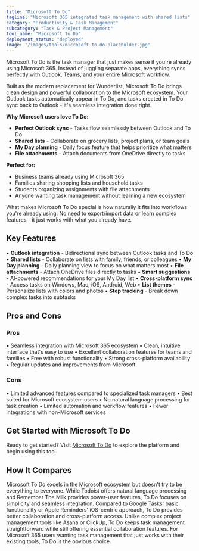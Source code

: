 ```yaml
---
title: "Microsoft To Do"
tagline: "Microsoft 365 integrated task management with shared lists"
category: "Productivity & Task Management"
subcategory: "Task & Project Management"
tool_name: "Microsoft To Do"
deployment_status: "deployed"
image: "/images/tools/microsoft-to-do-placeholder.jpg"
---
```

Microsoft To Do is the task manager that just makes sense if you're already using Microsoft 365. Instead of juggling separate apps, everything syncs perfectly with Outlook, Teams, and your entire Microsoft workflow.

Built as the modern replacement for Wunderlist, Microsoft To Do brings clean design and powerful collaboration to the Microsoft ecosystem. Your Outlook tasks automatically appear in To Do, and tasks created in To Do sync back to Outlook - it's seamless integration done right.

**Why Microsoft users love To Do:**
- **Perfect Outlook sync** - Tasks flow seamlessly between Outlook and To Do
- **Shared lists** - Collaborate on grocery lists, project plans, or team goals  
- **My Day planning** - Daily focus feature that helps prioritize what matters
- **File attachments** - Attach documents from OneDrive directly to tasks

**Perfect for:**
- Business teams already using Microsoft 365
- Families sharing shopping lists and household tasks
- Students organizing assignments with file attachments
- Anyone wanting task management without learning a new ecosystem

What makes Microsoft To Do special is how naturally it fits into workflows you're already using. No need to export/import data or learn complex features - it just works with what you already have.

## Key Features

• **Outlook integration** - Bidirectional sync between Outlook tasks and To Do
• **Shared lists** - Collaborate on lists with family, friends, or colleagues
• **My Day planning** - Daily planning view to focus on what matters most
• **File attachments** - Attach OneDrive files directly to tasks
• **Smart suggestions** - AI-powered recommendations for your My Day list
• **Cross-platform sync** - Access tasks on Windows, Mac, iOS, Android, Web
• **List themes** - Personalize lists with colors and photos
• **Step tracking** - Break down complex tasks into subtasks

## Pros and Cons

### Pros
• Seamless integration with Microsoft 365 ecosystem
• Clean, intuitive interface that's easy to use
• Excellent collaboration features for teams and families
• Free with robust functionality
• Strong cross-platform availability
• Regular updates and improvements from Microsoft

### Cons
• Limited advanced features compared to specialized task managers
• Best suited for Microsoft ecosystem users
• No natural language processing for task creation
• Limited automation and workflow features
• Fewer integrations with non-Microsoft services

## Get Started with Microsoft To Do

Ready to get started? Visit [Microsoft To Do](https://to-do.microsoft.com) to explore the platform and begin using this tool.

## How It Compares

Microsoft To Do excels in the Microsoft ecosystem but doesn't try to be everything to everyone. While Todoist offers natural language processing and Remember The Milk provides power-user features, To Do focuses on simplicity and seamless integration. Compared to Google Tasks' basic functionality or Apple Reminders' iOS-centric approach, To Do provides better collaboration and cross-platform access. Unlike complex project management tools like Asana or ClickUp, To Do keeps task management straightforward while still offering essential collaboration features. For Microsoft 365 users wanting task management that just works with their existing tools, To Do is the obvious choice.